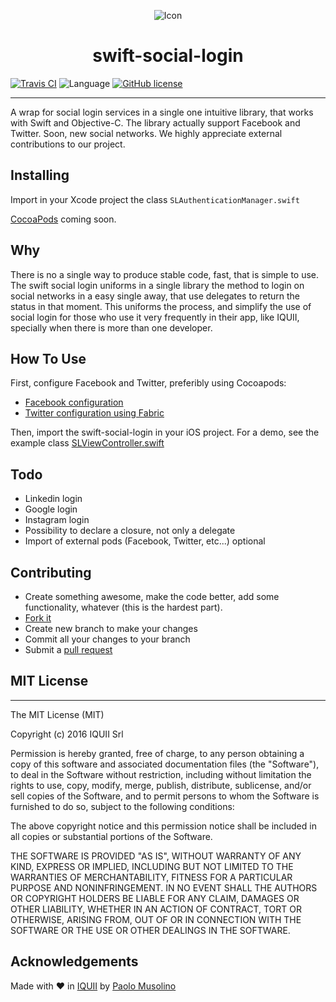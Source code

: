 
<p align="center">
  <img src="https://raw.githubusercontent.com/IQUII/swift-social-login/master/logo_swift-social-login.png" alt="Icon"/>
</p>
<H1 align="center">swift-social-login</H1>

  
  [![Travis CI](https://travis-ci.org/IQUII/swift-social-login.svg?branch=master)](https://travis-ci.org/IQUII/swift-social-login)
  ![Language](https://img.shields.io/badge/language-Swift%202-orange.svg)
  [![GitHub license](https://img.shields.io/cocoapods/l/AFNetworking.svg)]()
  
----------------------

A wrap for social login services in a single one intuitive library, that works with Swift and Objective-C.
The library actually support Facebook and Twitter. Soon, new social networks. We highly appreciate external contributions to our project.

## Installing

Import in your Xcode project the class `SLAuthenticationManager.swift`

[CocoaPods](http://cocoapods.org/) coming soon.


## Why
There is no a single way to produce stable code, fast, that is simple to use. The swift social login uniforms in a single library the method to login on social networks in a easy single away, that use delegates to return the status in that moment. This uniforms the process, and simplify the use of social login for those who use it very frequently in their app, like IQUII, specially when there is more than one developer.

## How To Use
First, configure Facebook and Twitter, preferibly using Cocoapods:

* [Facebook configuration](https://developers.facebook.com/docs/ios/getting-started)
* [Twitter configuration using Fabric](https://docs.fabric.io/ios/fabric/getting-started.html)

Then, import the swift-social-login in your iOS project.
For a demo, see the example class [SLViewController.swift](https://github.com/IQUII/swift-social-login/blob/master/SocialLogin/SLViewController.swift)


## Todo

* Linkedin login
* Google login
* Instagram login
* Possibility to declare a closure, not only a delegate
* Import of external pods (Facebook, Twitter, etc...) optional

## Contributing

* Create something awesome, make the code better, add some functionality, whatever (this is the hardest part).
* [Fork it](http://help.github.com/forking/)
* Create new branch to make your changes
* Commit all your changes to your branch
* Submit a [pull request](http://help.github.com/pull-requests/)


## MIT License
----------------
The MIT License (MIT)

Copyright (c) 2016 IQUII Srl

Permission is hereby granted, free of charge, to any person obtaining a copy
of this software and associated documentation files (the "Software"), to deal
in the Software without restriction, including without limitation the rights
to use, copy, modify, merge, publish, distribute, sublicense, and/or sell
copies of the Software, and to permit persons to whom the Software is
furnished to do so, subject to the following conditions:

The above copyright notice and this permission notice shall be included in
all copies or substantial portions of the Software.

THE SOFTWARE IS PROVIDED "AS IS", WITHOUT WARRANTY OF ANY KIND, EXPRESS OR
IMPLIED, INCLUDING BUT NOT LIMITED TO THE WARRANTIES OF MERCHANTABILITY,
FITNESS FOR A PARTICULAR PURPOSE AND NONINFRINGEMENT. IN NO EVENT SHALL THE
AUTHORS OR COPYRIGHT HOLDERS BE LIABLE FOR ANY CLAIM, DAMAGES OR OTHER
LIABILITY, WHETHER IN AN ACTION OF CONTRACT, TORT OR OTHERWISE, ARISING FROM,
OUT OF OR IN CONNECTION WITH THE SOFTWARE OR THE USE OR OTHER DEALINGS IN
THE SOFTWARE.



## Acknowledgements

Made with ❤️ in [IQUII](http://www.iquii.com) by [Paolo Musolino](https://github.com/Codeido)
